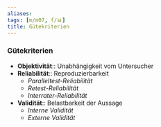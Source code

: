```yaml
---
aliases: 
tags: [m/m07, f/📊]
title: Gütekriterien
---
```

### Gütekriterien
- **Objektivität**:: Unabhängigkeit vom Untersucher
- **Reliabilität**:: Reproduzierbarkeit
	- *Paralleltest-Reliabilität*
	- *Retest-Reliabilität*
	- *Interrater-Reliabilität*
- **Validität**:: Belastbarkeit der Aussage
	- *Interne Validität*
	- *Externe Validität*